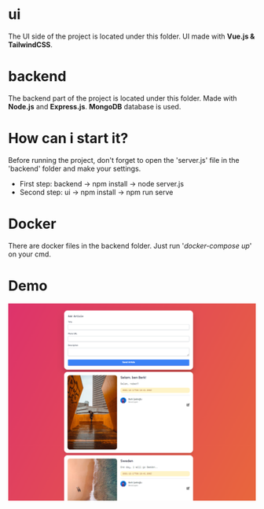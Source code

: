 # ui
The UI side of the project is located under this folder. UI made with <b>Vue.js & TailwindCSS</b>.

# backend
The backend part of the project is located under this folder. Made with <b>Node.js</b> and <b>Express.js</b>. <b>MongoDB</b> database is used.

# How can i start it?
Before running the project, don't forget to open the 'server.js' file in the 'backend' folder and make your settings.

<ul>
  <li>First step: backend -> npm install -> node server.js</li>
  <li>Second step: ui -> npm install -> npm run serve</li>
</ul>

# Docker
There are docker files in the backend folder. Just run '<i>docker-compose up</i>' on your cmd.

# Demo
<img src="../demo.png">
